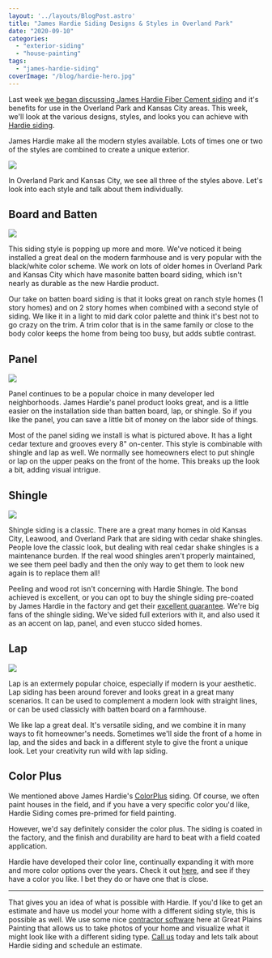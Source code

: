 ```yaml
---
layout: '../layouts/BlogPost.astro'
title: "James Hardie Siding Designs & Styles in Overland Park"
date: "2020-09-10"
categories: 
  - "exterior-siding"
  - "house-painting"
tags: 
  - "james-hardie-siding"
coverImage: "/blog/hardie-hero.jpg"
---
```


Last week [we began discussing James Hardie Fiber Cement siding](https://greatplainspaintingkc.com/james-hardie-siding-overland-park/) and it's benefits for use in the Overland Park and Kansas City areas. This week, we'll look at the various designs, styles, and looks you can achieve with [Hardie siding](https://greatplainspaintingkc.com/james-hardie-siding-kansas-city/).

James Hardie make all the modern styles available. Lots of times one or two of the styles are combined to create a unique exterior.

![](/blog/images/Frame-11.png)

In Overland Park and Kansas City, we see all three of the styles above. Let's look into each style and talk about them individually.

## Board and Batten

![](/blog/images/board-and-batten-siding.jpg)

This siding style is popping up more and more. We've noticed it being installed a great deal on the modern farmhouse and is very popular with the black/white color scheme. We work on lots of older homes in Overland Park and Kansas City which have masonite batten board siding, which isn't nearly as durable as the new Hardie product.

Our take on batten board siding is that it looks great on ranch style homes (1 story homes) and on 2 story homes when combined with a second style of siding. We like it in a light to mid dark color palette and think it's best not to go crazy on the trim. A trim color that is in the same family or close to the body color keeps the home from being too busy, but adds subtle contrast.

## Panel

![](/blog/images/hardie-panel.jpg)

Panel continues to be a popular choice in many developer led neighborhoods. James Hardie's panel product looks great, and is a little easier on the installation side than batten board, lap, or shingle. So if you like the panel, you can save a little bit of money on the labor side of things.

Most of the panel siding we install is what is pictured above. It has a light cedar texture and grooves every 8" on-center. This style is combinable with shingle and lap as well. We normally see homeowners elect to put shingle or lap on the upper peaks on the front of the home. This breaks up the look a bit, adding visual intrigue.

## Shingle

![](/blog/images/hardie-shingle.jpg)

Shingle siding is a classic. There are a great many homes in old Kansas City, Leawood, and Overland Park that are siding with cedar shake shingles. People love the classic look, but dealing with real cedar shake shingles is a maintenance burden. If the real wood shingles aren't properly maintained, we see them peel badly and then the only way to get them to look new again is to replace them all!

Peeling and wood rot isn't concerning with Hardie Shingle. The bond achieved is excellent, or you can opt to buy the shingle siding pre-coated by James Hardie in the factory and get their [excellent guarantee](https://www.google.com/search?q=james+hardie+color+plus+warranty&oq=james+hardie+color+plus+w&aqs=chrome.0.0j69i57j0l3.4805j0j1&sourceid=chrome&ie=UTF-8). We're big fans of the shingle siding. We've sided full exteriors with it, and also used it as an accent on lap, panel, and even stucco sided homes.

## Lap

![](/blog/images/modern-lap.jpg)

Lap is an extermely popular choice, especially if modern is your aesthetic. Lap siding has been around forever and looks great in a great many scenarios. It can be used to complement a modern look with straight lines, or can be used classicly with batten board on a farmhouse.

We like lap a great deal. It's versatile siding, and we combine it in many ways to fit homeowner's needs. Sometimes we'll side the front of a home in lap, and the sides and back in a different style to give the front a unique look. Let your creativity run wild with lap siding.

## Color Plus

We mentioned above James Hardie's [ColorPlus](https://www.jameshardie.com/why-hardie/colorplus-technology?loc=refresh) siding. Of course, we often paint houses in the field, and if you have a very specific color you'd like, Hardie Siding comes pre-primed for field painting.

However, we'd say definitely consider the color plus. The siding is coated in the factory, and the finish and durability are hard to beat with a field coated application.

Hardie have developed their color line, continually expanding it with more and more color options over the years. Check it out [here](https://www.jameshardie.com/color-and-design/explore-house-siding-colors), and see if they have a color you like. I bet they do or have one that is close.

* * *

That gives you an idea of what is possible with Hardie. If you'd like to get an estimate and have us model your home with a different siding style, this is possible as well. We use some nice [contractor software](https://bloggerlocal.com/national/reviews/best-contractor-crm-construction-project-management-software-apps) here at Great Plains Painting that allows us to take photos of your home and visualize what it might look like with a different siding type. [Call us](https://greatplainspaintingkc.com/contact/) today and lets talk about Hardie siding and schedule an estimate.
